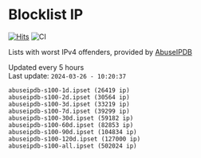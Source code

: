 # Blocklist IP

[![Hits](https://hits.seeyoufarm.com/api/count/incr/badge.svg?url=https%3A%2F%2Fgithub.com%2Fborestad%2Fblocklist-ip%2F&count_bg=%2379C83D&title_bg=%23555555&icon=&icon_color=%23E7E7E7&title=hits&edge_flat=false)](https://hits.seeyoufarm.com)  ![CI](https://img.shields.io/github/workflow/status/borestad/blocklist-ip/CI?style=flat-square)

Lists with worst IPv4 offenders, provided by [AbuseIPDB](https://www.abuseipdb.com/)

<!-- FOOTER-PLACEHOLDER -->
Updated every 5 hours<br>
Last update: `2024-03-26 - 10:20:37`
```
abuseipdb-s100-1d.ipset (26419 ip)
abuseipdb-s100-2d.ipset (30564 ip)
abuseipdb-s100-3d.ipset (33219 ip)
abuseipdb-s100-7d.ipset (39299 ip)
abuseipdb-s100-30d.ipset (59182 ip)
abuseipdb-s100-60d.ipset (82853 ip)
abuseipdb-s100-90d.ipset (104834 ip)
abuseipdb-s100-120d.ipset (127000 ip)
abuseipdb-s100-all.ipset (502024 ip)
```
